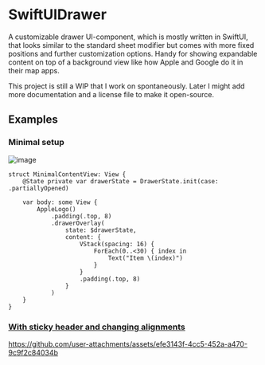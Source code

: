# SwiftUIDrawer

A customizable drawer UI-component, which is mostly written in SwiftUI, that looks similar to the standard sheet modifier but comes with more fixed positions and further customization options.
Handy for showing expandable content on top of a background view like how Apple and Google do it in their map apps.

This project is still a WIP that I work on spontaneously. Later I might add more documentation and a license file to make it open-source.

## Examples

### Minimal setup

![image](https://github.com/user-attachments/assets/5c4c22e8-db86-4beb-9a44-ee43f2486d40)

```
struct MinimalContentView: View {
    @State private var drawerState = DrawerState.init(case: .partiallyOpened)
    
    var body: some View {
        AppleLogo()
            .padding(.top, 8)
            .drawerOverlay(
                state: $drawerState,
                content: {
                    VStack(spacing: 16) {
                        ForEach(0..<30) { index in
                            Text("Item \(index)")
                        }
                    }
                    .padding(.top, 8)
                }
            )
    }
}
```

### [With sticky header and changing alignments](https://github.com/aswinter90/SwiftUIDrawer/blob/main/SwiftUIDrawer-Demo/SwiftUIDrawer-Demo/ContentView.swift)

https://github.com/user-attachments/assets/efe3143f-4cc5-452a-a470-9c9f2c84034b

